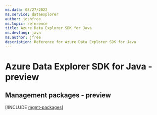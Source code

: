```yaml
---
ms.data: 08/27/2022
ms.service: dataexplorer
author: joshfree
ms.topic: reference
title: Azure Data Explorer SDK for Java
ms.devlang: java
ms.author: jfree
description: Reference for Azure Data Explorer SDK for Java
---
```

# Azure Data Explorer SDK for Java - preview

## Management packages - preview
[!INCLUDE [mgmt-packages](data-explorer-mgmt-index.md)]